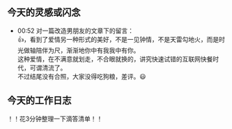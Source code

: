## 今天的灵感或闪念

- 00:52 对一篇改造男朋友的文章下的留言：<br>👍，看到了爱情另一种形式的美好，不是一见钟情，不是天雷勾地火，而是时光做轴陪伴为尺，渐渐地你中有我我中有你。<br>这种爱情，在不满意就划走，不合眼就换的，讲究快速试错的互联网快餐时代，可谓清流了。<br>不过结尾没有合照，大家没得吃狗粮，差评。😃

## 今天的工作日志

！！花3分钟整理一下滴答清单！！

